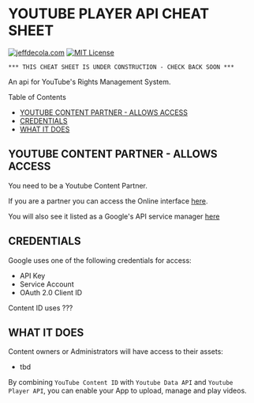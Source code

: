 # YOUTUBE PLAYER API CHEAT SHEET

[![jeffdecola.com](https://img.shields.io/badge/website-jeffdecola.com-blue)](https://jeffdecola.com)
[![MIT License](https://img.shields.io/:license-mit-blue.svg)](https://jeffdecola.mit-license.org)

```text
*** THIS CHEAT SHEET IS UNDER CONSTRUCTION - CHECK BACK SOON ***
```

An api for YouTube's Rights Management System.

Table of Contents

* [YOUTUBE CONTENT PARTNER - ALLOWS ACCESS](https://github.com/JeffDeCola/my-cheat-sheets/tree/master/software/development/software-architectures/api/youtube-player-api-cheat-sheet#youtube-content-partner---allows-access)
* [CREDENTIALS](https://github.com/JeffDeCola/my-cheat-sheets/tree/master/software/development/software-architectures/api/youtube-player-api-cheat-sheet#credentials)
* [WHAT IT DOES](https://github.com/JeffDeCola/my-cheat-sheets/tree/master/software/development/software-architectures/api/youtube-player-api-cheat-sheet#what-it-does)

## YOUTUBE CONTENT PARTNER - ALLOWS ACCESS

You need to be a Youtube Content Partner.

If you are a partner you can access the Online interface
[here](https://www.youtube.com/content_id?o=U).

You will also see it listed as a Google's API service manager
[here](https://console.developers.google.com/apis/dashboard)

## CREDENTIALS

Google uses one of the following credentials for access:

* API Key
* Service Account
* OAuth 2.0 Client ID

Content ID uses ???

## WHAT IT DOES

Content owners or Administrators will have access to their assets:

* tbd

By combining `YouTube Content ID` with `Youtube Data API`
and `Youtube Player API`, you can enable your App to upload,
manage and play videos.
